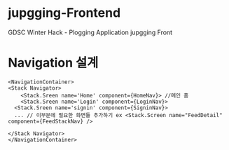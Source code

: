 # jupgging-Frontend
GDSC Winter Hack - Plogging Application jupgging Front 

# Navigation 설계

```
<NavigationContainer>
<Stack Navigator>
	<Stack.Sreen name='Home' component={HomeNav}> //메인 홈 
	<Stack.Sreen name='Login' component={LoginNav}>
  <Stack.Sreen name='signin' component={SigninNav}>
  ... // 이부분에 필요한 화면들 추가하기 ex <Stack.Screen name="FeedDetail" component={FeedStackNav} />
  
</Stack Navigator>
</NavigationContainer>
```
